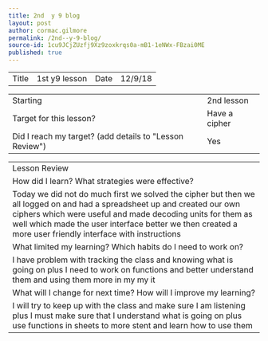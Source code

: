 ```yaml
---
title: 2nd  y 9 blog
layout: post
author: cormac.gilmore
permalink: /2nd--y-9-blog/
source-id: 1cu9JCjZUzfj9Xz9zoxkrqs0a-mB1-1eNWx-FBzai0ME
published: true
---
```

<table>
  <tr>
    <td>Title</td>
    <td>1st y9 lesson </td>
    <td>Date</td>
    <td>12/9/18</td>
  </tr>
</table>


<table>
  <tr>
    <td>Starting </td>
    <td>2nd lesson </td>
  </tr>
  <tr>
    <td>Target for this lesson?</td>
    <td>Have a cipher </td>
  </tr>
  <tr>
    <td>Did I reach my target? 
(add details to "Lesson Review")</td>
    <td>Yes </td>
  </tr>
</table>


<table>
  <tr>
    <td>Lesson Review</td>
  </tr>
  <tr>
    <td>How did I learn? What strategies were effective? </td>
  </tr>
  <tr>
    <td>Today we did not do much first we solved the cipher  but then we all logged on and had a spreadsheet up and created our own ciphers which were useful and made decoding units for them as well which made the user interface better we then created a more user friendly interface with instructions </td>
  </tr>
  <tr>
    <td>What limited my learning? Which habits do I need to work on? </td>
  </tr>
  <tr>
    <td>I have problem with tracking the class and knowing what is going on plus I need to work on functions and better understand them and using them more in my my it </td>
  </tr>
  <tr>
    <td>What will I change for next time? How will I improve my learning?</td>
  </tr>
  <tr>
    <td>I will try to keep up with the class and make sure I am listening plus I must make sure that I understand what is going on plus use functions in sheets to more stent and learn how to use them </td>
  </tr>
</table>


